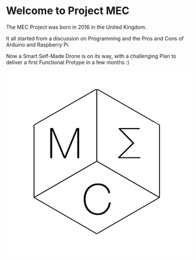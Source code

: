 # Welcome to Project MEC

The MEC Project was born in 2016 in the United Kingdom.

It all started from a discussion on Programming and the Pros and Cons of Arduino and Raspberry Pi.

Now a Smart Self-Made Drone is on its way, with a challenging Plan to deliver a first Functional Protype in a few months :)

![](Media/MECLogo4White.png)
